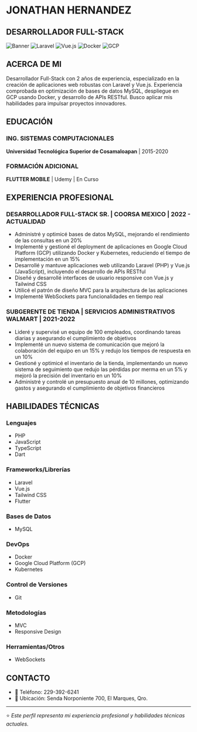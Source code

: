 # JONATHAN HERNANDEZ
## DESARROLLADOR FULL-STACK

![Banner](https://img.shields.io/badge/Desarrollador-Full%20Stack-blue)
![Laravel](https://img.shields.io/badge/Laravel-FF2D20?style=flat&logo=laravel&logoColor=white)
![Vue.js](https://img.shields.io/badge/Vue.js-4FC08D?style=flat&logo=vue.js&logoColor=white)
![Docker](https://img.shields.io/badge/Docker-2496ED?style=flat&logo=docker&logoColor=white)
![GCP](https://img.shields.io/badge/GCP-4285F4?style=flat&logo=google-cloud&logoColor=white)

## ACERCA DE MI
Desarrollador Full-Stack con 2 años de experiencia, especializado en la creación de aplicaciones web robustas con Laravel y Vue.js. Experiencia comprobada en optimización de bases de datos MySQL, despliegue en GCP usando Docker, y desarrollo de APIs RESTful. Busco aplicar mis habilidades para impulsar proyectos innovadores.

## EDUCACIÓN
### ING. SISTEMAS COMPUTACIONALES
**Universidad Tecnológica Superior de Cosamaloapan** | 2015-2020

### FORMACIÓN ADICIONAL
**FLUTTER MOBILE** | Udemy | En Curso

## EXPERIENCIA PROFESIONAL

### DESARROLLADOR FULL-STACK SR. | COORSA MEXICO | 2022 - ACTUALIDAD
- Administré y optimicé bases de datos MySQL, mejorando el rendimiento de las consultas en un 20%
- Implementé y gestioné el deployment de aplicaciones en Google Cloud Platform (GCP) utilizando Docker y Kubernetes, reduciendo el tiempo de implementación en un 15%
- Desarrollé y mantuve aplicaciones web utilizando Laravel (PHP) y Vue.js (JavaScript), incluyendo el desarrollo de APIs RESTful
- Diseñé y desarrollé interfaces de usuario responsive con Vue.js y Tailwind CSS
- Utilicé el patrón de diseño MVC para la arquitectura de las aplicaciones
- Implementé WebSockets para funcionalidades en tiempo real

### SUBGERENTE DE TIENDA | SERVICIOS ADMINISTRATIVOS WALMART | 2021-2022
- Lideré y supervisé un equipo de 100 empleados, coordinando tareas diarias y asegurando el cumplimiento de objetivos
- Implementé un nuevo sistema de comunicación que mejoró la colaboración del equipo en un 15% y redujo los tiempos de respuesta en un 10%
- Gestioné y optimicé el inventario de la tienda, implementando un nuevo sistema de seguimiento que redujo las pérdidas por merma en un 5% y mejoró la precisión del inventario en un 10%
- Administré y controlé un presupuesto anual de 10 millones, optimizando gastos y asegurando el cumplimiento de objetivos financieros

## HABILIDADES TÉCNICAS

### Lenguajes
- PHP
- JavaScript
- TypeScript
- Dart

### Frameworks/Librerías
- Laravel
- Vue.js
- Tailwind CSS
- Flutter

### Bases de Datos
- MySQL

### DevOps
- Docker
- Google Cloud Platform (GCP)
- Kubernetes

### Control de Versiones
- Git

### Metodologías
- MVC
- Responsive Design

### Herramientas/Otros
- WebSockets

## CONTACTO
- 📱 Teléfono: 229-392-6241
- 📍 Ubicación: Senda Norponiente 700, El Marques, Qro.

---
⭐ *Este perfil representa mi experiencia profesional y habilidades técnicas actuales.*
